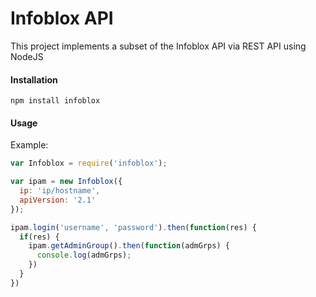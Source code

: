 # Infoblox API

This project implements a subset of the Infoblox API via REST API using NodeJS

#### Installation

```
npm install infoblox
```

#### Usage

Example:

```javascript
var Infoblox = require('infoblox');

var ipam = new Infoblox({
  ip: 'ip/hostname',
  apiVersion: '2.1'  
});

ipam.login('username', 'password').then(function(res) {
  if(res) {
    ipam.getAdminGroup().then(function(admGrps) {
      console.log(admGrps);
    })
  }
})
```
